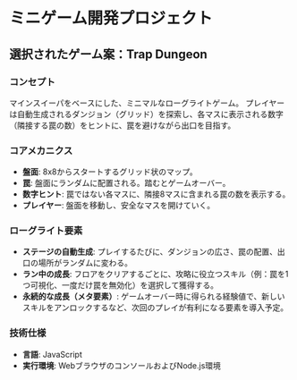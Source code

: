 # ミニゲーム開発プロジェクト

## 選択されたゲーム案：Trap Dungeon

### コンセプト
マインスイーパをベースにした、ミニマルなローグライトゲーム。
プレイヤーは自動生成されるダンジョン（グリッド）を探索し、各マスに表示される数字（隣接する罠の数）をヒントに、罠を避けながら出口を目指す。

### コアメカニクス
- **盤面**: 8x8からスタートするグリッド状のマップ。
- **罠**: 盤面にランダムに配置される。踏むとゲームオーバー。
- **数字ヒント**: 罠ではない各マスに、隣接8マスに含まれる罠の数を表示する。
- **プレイヤー**: 盤面を移動し、安全なマスを開けていく。

### ローグライト要素
- **ステージの自動生成**: プレイするたびに、ダンジョンの広さ、罠の配置、出口の場所がランダムに変わる。
- **ラン中の成長**: フロアをクリアするごとに、攻略に役立つスキル（例：罠を1つ可視化、一度だけ罠を無効化）を選択して獲得する。
- **永続的な成長（メタ要素）**: ゲームオーバー時に得られる経験値で、新しいスキルをアンロックするなど、次回のプレイが有利になる要素を導入予定。

### 技術仕様
- **言語**: JavaScript
- **実行環境**: WebブラウザのコンソールおよびNode.js環境

